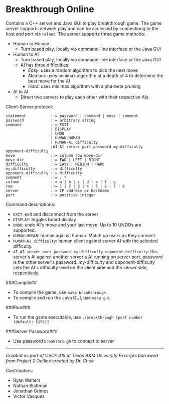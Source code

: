 # Breakthrough Online

Contains a C++ server and Java GUI to play breakthrough game. The game server supports network play and can be accessed by connectiong to the host and port via `telnet`. The server supports three game methods:
* Human to Human
  * Turn based play, locally via command-line interface or the Java GUI
* Human to AI
  * Turn based play, locally via command-line interface or the Java GUI
  * AI has three difficulties:
    * *Easy*: uses a random algorithm to pick the next move
    * *Medium*: uses minimax algorithm at a depth of 4 to determine the best move for the AI
    * *Hard*: uses minimax algorithm with alpha-beta pruning
* AI to AI
  * Direct two servers to play each other with their respective AIs.

Client-Server protocol:
```
statement           ::= password | command | move | comment
password            ::= arbitrary string
command             ::= EXIT 
                    | DISPLAY 
                    | UNDO 
                    | HUMAN-HUMAN
                    | HUMAN-AI difficulty
                    |AI-AI server port password my-difficulty opponent-difficulty
move                ::= column row move-dir
move-dir            ::= FWD | LEFT | RIGHT
difficulty          ::= EASY | MEDIUM | HARD
my-difficulty       ::= difficulty
opponent-difficulty	::= difficulty
comment	            ::= ; *
column	            ::= a | b | c | d | e | f | g
row                 ::= 1 | 2 | 3 | 4 | 5 | 6 | 7 | 8
server              ::= IP address or hostname
port                ::= positive integer
```

Command descriptions:
* `EXIT`: exit and disconnect from the server
* `DISPLAY`: toggles board display
* `UNDO`: undo AI's move and your last move. Up to 10 UNDOs are supported.
* `HUMAN-HUMAN`: human against human. Match up users as they connect.
* `HUMAN-AI difficulty`: human client against server AI with the selected difficulty.
* `AI-AI server port password my-difficulty opponent-difficulty`: this server's AI against another server's AI running on server port. password is the other server's password. my-difficulty and opponent-difficulty sets the AI's difficulty level on the client side and the server side, respectively.

###Compile##

* To compile the game, use `make breakthrough`
* To compile and run the Java GUI, use `make gui`

###Run###

* To run the game executable, use `./breakthrough [port number (default: 5155)]`

###Server Password###
* Use password `breakthrough` to connect to server

***
_Created as part of CSCE 315 at Texas A&M University_
_Excerpts borrowed from Project 2 Outline created by Dr. Choe_

Contributors:
* Ryan Walters
* Nathan Blattman
* Jonathan Grimes
* Victor Vasquez
